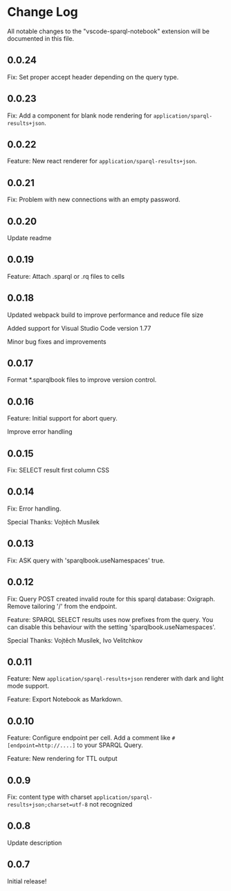 # Change Log

All notable changes to the "vscode-sparql-notebook" extension will be documented in this file.

## 0.0.24
Fix: Set proper accept header depending on the query type.
## 0.0.23

Fix: Add a component for blank node rendering for `application/sparql-results+json`.

## 0.0.22

Feature: New react renderer for `application/sparql-results+json`.

## 0.0.21

Fix: Problem with new connections with an empty password.

## 0.0.20

Update readme
## 0.0.19

Feature: Attach .sparql or .rq files to cells

##  0.0.18

Updated webpack build to improve performance and reduce file size

Added support for Visual Studio Code version 1.77

Minor bug fixes and improvements 

##  0.0.17

Format *.sparqlbook files to improve version control. 

##  0.0.16

Feature: Initial support for abort query.

Improve error handling

##  0.0.15

Fix: SELECT result first column CSS

## 0.0.14

Fix: Error handling.

Special Thanks: Vojtěch Musílek

## 0.0.13

Fix: ASK query with 'sparqlbook.useNamespaces' true.

## 0.0.12

Fix: Query POST created invalid route for this sparql database: Oxigraph. Remove tailoring '/' from the endpoint.

Feature: SPARQL SELECT results uses now prefixes from the query. You can disable this behaviour with the setting 'sparqlbook.useNamespaces'.

Special Thanks: Vojtěch Musílek, Ivo Velitchkov

## 0.0.11

Feature: New `application/sparql-results+json` renderer with dark and light mode support.

Feature: Export Notebook as Markdown.

## 0.0.10

Feature: Configure endpoint per cell. Add a comment like `# [endpoint=http://....]` to your SPARQL Query.

Feature: New rendering for TTL output

## 0.0.9

Fix: content type with charset `application/sparql-results+json;charset=utf-8` not recognized

## 0.0.8

Update description

## 0.0.7

Initial release!
